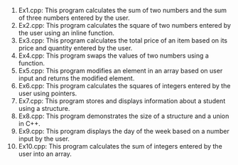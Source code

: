 1. Ex1.cpp: This program calculates the sum of two numbers and the sum of three numbers entered by the user.
2. Ex2.cpp: This program calculates the square of two numbers entered by the user using an inline function.
3. Ex3.cpp: This program calculates the total price of an item based on its price and quantity entered by the user.
4. Ex4.cpp: This program swaps the values of two numbers using a function.
5. Ex5.cpp: This program modifies an element in an array based on user input and returns the modified element.
6. Ex6.cpp: This program calculates the squares of integers entered by the user using pointers.
7. Ex7.cpp: This program stores and displays information about a student using a structure.
8. Ex8.cpp: This program demonstrates the size of a structure and a union in C++.
9. Ex9.cpp: This program displays the day of the week based on a number input by the user.
10. Ex10.cpp: This program calculates the sum of integers entered by the user into an array.
